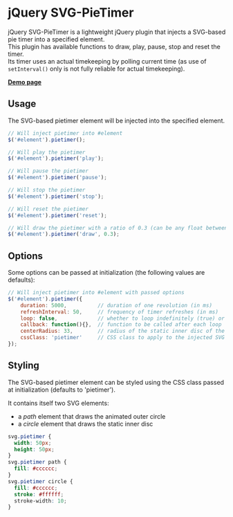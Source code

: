 # jQuery SVG-PieTimer

jQuery SVG-PieTimer is a lightweight jQuery plugin that injects a SVG-based pie timer into a specified element.  
This plugin has available functions to draw, play, pause, stop and reset the timer.  
Its timer uses an actual timekeeping by polling current time (as use of `setInterval()` only is not fully reliable for actual timekeeping).

[**Demo page**](http://yohannrub.github.com/jquery.svg-pietimer/)


## Usage

The SVG-based pietimer element will be injected into the specified element.

```javascript
// Will inject pietimer into #element
$('#element').pietimer();

// Will play the pietimer
$('#element').pietimer('play');

// Will pause the pietimer
$('#element').pietimer('pause');

// Will stop the pietimer
$('#element').pietimer('stop');

// Will reset the pietimer
$('#element').pietimer('reset');

// Will draw the pietimer with a ratio of 0.3 (can be any float between 0 and 1)
$('#element').pietimer('draw', 0.3);
```


## Options

Some options can be passed at initialization (the following values are defaults):

```javascript
// Will inject pietimer into #element with passed options
$('#element').pietimer({
    duration: 5000,          // duration of one revolution (in ms)
    refreshInterval: 50,     // frequency of timer refreshes (in ms)
    loop: false,             // whether to loop indefinitely (true) or not (false)
    callback: function(){},  // function to be called after each loop
    centerRadius: 33,        // radius of the static inner disc of the pietimer (any integer between 0 and 50)
    cssClass: 'pietimer'     // CSS class to apply to the injected SVG element
});
```


## Styling

The SVG-based pietimer element can be styled using the CSS class passed at initialization (defaults to 'pietimer').

It contains itself two SVG elements:

* a *path* element that draws the animated outer circle
* a *circle* element that draws the static inner disc

```css
svg.pietimer {
  width: 50px;
  height: 50px;
}
svg.pietimer path {
  fill: #cccccc;
}
svg.pietimer circle {
  fill: #cccccc;
  stroke: #ffffff;
  stroke-width: 10;
}
```
